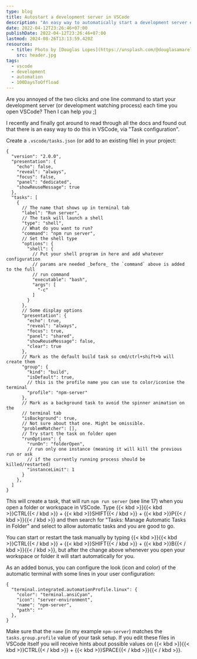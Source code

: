 ```yaml
---
type: blog
title: Autostart a development server in VSCode
description: "An easy way to automatically start a development server each time you open a VSCode workspace or folder. "
date: 2022-04-12T23:26:46+07:00
publishDate: 2022-04-12T23:26:46+07:00
lastmod: 2024-08-26T13:13:59.420Z
resources:
  - title: Photo by [Douglas Lopes](https://unsplash.com/@douglasamarelo) via [Unsplash](https://unsplash.com/)
    src: header.jpg
tags:
  - vscode
  - development
  - automation
  - 100DaysToOffload
---
```


Are you annoyed of the two clicks and one line command to start your development server (or development watching process) each time you open VSCode? Then I can help you ;]

I recently and finally got around to read through all the docs and found out that there is an easy way to do this in VSCode, via "Task configuration".

Create a `.vscode/tasks.json` (or add to an existing file) in your project:

```plaintext {lineAnchors=code1}
{
  "version": "2.0.0",
  "presentation": {
    "echo": false,
    "reveal": "always",
    "focus": false,
    "panel": "dedicated",
    "showReuseMessage": true
  },
  "tasks": [
    {
      // The name that shows up in terminal tab
      "label": "Run server",
      // The task will launch a shell
      "type": "shell",
      // What do you want to run?
      "command": "npm run server",
      // Set the shell type
      "options": {
        "shell": {
          // Put your shell program in here and add whatever configuration
          // params are needed _before_ the `command` above is added to the full
          // run command
          "executable": "bash",
          "args": [
            "-c"
          ]
        }
      },
      // Some display options
      "presentation": {
        "echo": true,
        "reveal": "always",
        "focus": true,
        "panel": "shared",
        "showReuseMessage": false,
        "clear": true
      },
      // Mark as the default build task so cmd/ctrl+shift+b will create them
      "group": {
        "kind": "build",
        "isDefault": true,
        // this is the profile name you can use to color/iconise the terminal
        "profile": "npm-server"
      },
      // Mark as a background task to avoid the spinner animation on the
      // terminal tab
      "isBackground": true,
      // Not sure about that one. Might be omissible.
      "problemMatcher": [],
      // Try start the task on folder open
      "runOptions": {
        "runOn": "folderOpen",
        // run only one instance (meaning it will kill the previous run or ask
        // if the currently running process should be killed/restarted)
        "instanceLimit": 1
      }
    },
  ]
}
```

This will create a task, that will run `npm run server` (see line 17) when you open a folder or workspace in VSCode. Type {{< kbd >}}{{< kbd >}}CTRL{{< / kbd >}} + {{< kbd >}}SHIFT{{< / kbd >}} + {{< kbd >}}P{{< / kbd >}}{{< / kbd >}} and then search for "Tasks: Manage Automatic Tasks in Folder" and select to allow automatic tasks and you are good to go.

You can start or restart the task manually by typing {{< kbd >}}{{< kbd >}}CTRL{{< / kbd >}} + {{< kbd >}}SHIFT{{< / kbd >}} + {{< kbd >}}B{{< / kbd >}}{{< / kbd >}}, but after the change above whenever you open your workspace or folder it will start automatically for you.

As an added bonus, you can configure the look (icon and color) of the automatic terminal with some lines in your user configuration:

```plaintext {lineAnchors=code2}
{
  "terminal.integrated.automationProfile.linux": {
    "color": "terminal.ansiCyan",
    "icon": "server-environment",
    "name": "npm-server",
    "path": ""
  },
}
```

Make sure that the `name` (in my example `npm-server`) matches the `tasks.group.profile` value of your task setup. If you edit these files in VSCode itself you will receive hints about possible values on {{< kbd >}}{{< kbd >}}CTRL{{< / kbd >}} + {{< kbd >}}SPACE{{< / kbd >}}{{< / kbd >}}.
